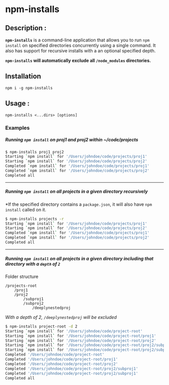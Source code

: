 # npm-installs

## Description :
**`npm-installs`** is a command-line application that allows you to run `npm install` on specified directories concurrently using a single command. It also has support for recursive installs with a an optional specified depth.

**`npm-installs` will automatically exclude all `/node_modules` directories.** 

## Installation

`npm i -g npm-installs`

## Usage :

`npm-installs <...dirs> [options]`

### Examples

##### Running `npm install` on proj1 and proj2 within ~/code/projects

```bash
$ npm-installs proj1 proj2
Starting `npm install` for '/Users/johndoe/code/projects/proj1'
Starting `npm install` for '/Users/johndoe/code/projects/proj2'
Completed `npm install` for '/Users/johndoe/code/projects/proj1'
Completed `npm install` for '/Users/johndoe/code/projects/proj2'
Completed all
```

---

##### Running `npm install` on all projects in a given directory recursively

*If the specified directory contains a `package.json`, it will also have `npm install` called on it.

```bash
$ npm-installs projects -r
Starting `npm install` for '/Users/johndoe/code/projects/proj1'
Starting `npm install` for '/Users/johndoe/code/projects/proj2'
Completed `npm install` for '/Users/johndoe/code/projects/proj1'
Completed `npm install` for '/Users/johndoe/code/projects/proj2'
Completed all
```
---

##### Running `npm install` on all projects in a given directory including that directory with a `depth` of `2`

Folder structure
```
/projects-root
    /proj1
    /proj2
        /subproj1
        /subproj2
            /deeplynestedproj
```

*With a depth of 2, `/deeplynestedproj` will be excluded*

```bash
$ npm-installs project-root -d 2
Starting `npm install` for '/Users/johndoe/code/project-root'
Starting `npm install` for '/Users/johndoe/code/project-root/proj1'
Starting `npm install` for '/Users/johndoe/code/project-root/proj2'
Starting `npm install` for '/Users/johndoe/code/project-root/proj2/subproj1'
Starting `npm install` for '/Users/johndoe/code/project-root/proj2/subproj2'
Completed '/Users/johndoe/code/project-root'
Completed '/Users/johndoe/code/project-root/proj1'
Completed '/Users/johndoe/code/project-root/proj2'
Completed '/Users/johndoe/code/project-root/proj2/subproj1'
Completed '/Users/johndoe/code/project-root/proj2/subproj1'
Completed all
```
